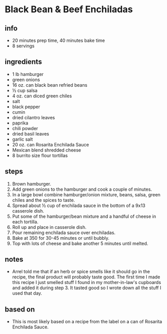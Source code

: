 # Black Bean & Beef Enchiladas  

## info  
* 20 minutes prep time, 40 minutes bake time
* 8 servings  

## ingredients
* 1 lb hamburger
* green onions
* 16 oz. can black bean refried beans
* ½ cup salsa
* 4 oz. can diced green chiles
* salt
* black pepper
* cumin
* dried cilantro leaves
* paprika
* chili powder
* dried basil leaves
* garlic salt
* 20 oz. can Rosarita Enchilada Sauce
* Mexican blend shredded cheese
* 8 burrito size flour tortillas  

## steps  
1. Brown hamburger. 
2. Add green onions to the hamburger and cook a couple of minutes.
3. In a large bowl combine hamburger/onion mixture, beans, salsa, green chiles and the spices to taste.
4. Spread about ½ cup of enchilada sauce in the bottom of a 9x13 casserole dish.
5. Put some of the hamburger/bean mixture and a handful of cheese in each tortilla.
6. Roll up and place in casserole dish.
7. Pour remaining enchilada sauce over enchiladas.
8. Bake at 350 for 30-45 minutes or until bubbly.
9. Top with lots of cheese and bake another 5 minutes until melted.

## notes  
* Arrel told me that if an herb or spice smells like it should go in the recipe, the final product will probably taste good. The first time I made this recipe I just smelled stuff I found in my mother-in-law's cupboards and added it during step 3. It tasted good so I wrote down all the stuff I used that day.

## based on  
* This is most likely based on a recipe from the label on a can of Rosarita Enchilada Sauce.
